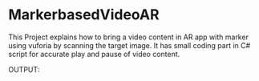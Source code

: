 # MarkerbasedVideoAR
 
This Project explains how to bring a video content in AR app with marker using vuforia by scanning the target image. It has small coding part in C# script for accurate play and pause of video content.

OUTPUT:
